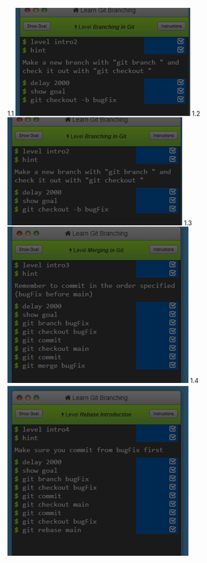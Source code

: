 1.1
![alt text](image-1.png)
1.2
![alt text](image-2.png)
1.3
![alt text](image-3.png)
1.4
![alt text](image-4.png)